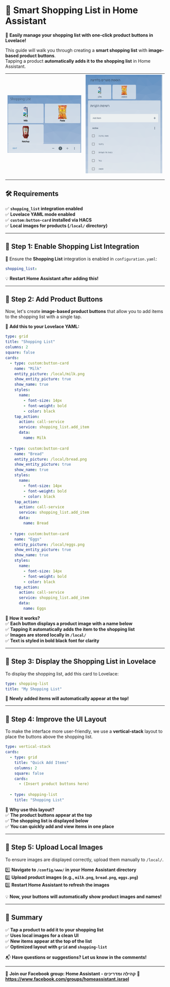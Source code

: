 # 🛒 Smart Shopping List in Home Assistant  
🚀 **Easily manage your shopping list with one-click product buttons in Lovelace!**  

This guide will walk you through creating a **smart shopping list** with **image-based product buttons**.  
Tapping a product **automatically adds it to the shopping list** in Home Assistant.  

| ![Smart Shopping List](images/shopping.png) | ![Smart Shopping List](images/shopping2.png) |
|--------------------------------------------|--------------------------------------------|




---

## **🛠️ Requirements**  
✅ **`shopping_list` integration enabled**  
✅ **Lovelace YAML mode enabled**  
✅ **`custom:button-card` installed via HACS**  
✅ **Local images for products (`/local/` directory)**  

---

## **🔹 Step 1: Enable Shopping List Integration**  
📌 Ensure the **Shopping List** integration is enabled in `configuration.yaml`:  

```yaml
shopping_list:  
```

💡 **Restart Home Assistant after adding this!**  

---

## **🔹 Step 2: Add Product Buttons**  
Now, let's create **image-based product buttons** that allow you to add items to the shopping list with a single tap.

📌 **Add this to your Lovelace YAML:**  

```yaml 
type: grid  
title: "Shopping List"  
columns: 2  
square: false  
cards:  
  - type: custom:button-card  
    name: "Milk"  
    entity_picture: /local/milk.png  
    show_entity_picture: true  
    show_name: true  
    styles:  
      name:  
        - font-size: 14px  
        - font-weight: bold  
        - color: black  
    tap_action:  
      action: call-service  
      service: shopping_list.add_item  
      data:  
        name: Milk  

  - type: custom:button-card  
    name: "Bread"  
    entity_picture: /local/bread.png  
    show_entity_picture: true  
    show_name: true  
    styles:  
      name:  
        - font-size: 14px  
        - font-weight: bold  
        - color: black  
    tap_action:  
      action: call-service  
      service: shopping_list.add_item  
      data:  
        name: Bread  

  - type: custom:button-card  
    name: "Eggs"  
    entity_picture: /local/eggs.png  
    show_entity_picture: true  
    show_name: true  
    styles:  
      name:  
        - font-size: 14px  
        - font-weight: bold  
        - color: black  
    tap_action:  
      action: call-service  
      service: shopping_list.add_item  
      data:  
        name: Eggs  
```

📌 **How it works?**  
✅ **Each button displays a product image with a name below**  
✅ **Tapping it automatically adds the item to the shopping list**  
✅ **Images are stored locally in `/local/`**  
✅ **Text is styled in bold black font for clarity**  

---

## **🔹 Step 3: Display the Shopping List in Lovelace**  
To display the shopping list, add this card to Lovelace:  

```yaml  
type: shopping-list  
title: "My Shopping List"  
```

📌 **Newly added items will automatically appear at the top!**  

---

## **🔹 Step 4: Improve the UI Layout**  
To make the interface more user-friendly, we use a **vertical-stack** layout to place the buttons above the shopping list.  

```yaml 
type: vertical-stack  
cards:  
  - type: grid  
    title: "Quick Add Items"  
    columns: 2  
    square: false  
    cards:  
      - (Insert product buttons here)  

  - type: shopping-list  
    title: "Shopping List"  
```

📌 **Why use this layout?**  
✅ **The product buttons appear at the top**  
✅ **The shopping list is displayed below**  
✅ **You can quickly add and view items in one place**  

---

## **🔹 Step 5: Upload Local Images**  
To ensure images are displayed correctly, upload them manually to `/local/`.  

1️⃣ **Navigate to `/config/www/` in your Home Assistant directory**  
2️⃣ **Upload product images (e.g., `milk.png`, `bread.png`, `eggs.png`)**  
3️⃣ **Restart Home Assistant to refresh the images**  

💡 **Now, your buttons will automatically show product images and names!**  

---

## **🚀 Summary**  
✅ **Tap a product to add it to your shopping list**  
✅ **Uses local images for a clean UI**  
✅ **New items appear at the top of the list**  
✅ **Optimized layout with `grid` and `shopping-list`**  

📬 **Have questions or suggestions? Let us know in the comments!**  

---
📣 **Join our Facebook group:**  **Home Assistant - קהילה ומדריכים** 
🔗 **https://www.facebook.com/groups/homeassistant.israel**  
